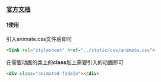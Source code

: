 ### [官方文档](http://www.animate.net.cn/)

#### 1使用

引入animate.css文件后即可

```html
<link rel="stylesheet" href="../static/css/animate.css">
```

在需要动画的类上的**class**加上需要引入的动画即可

```html
<div class="animated fadeIn"></div>
```

